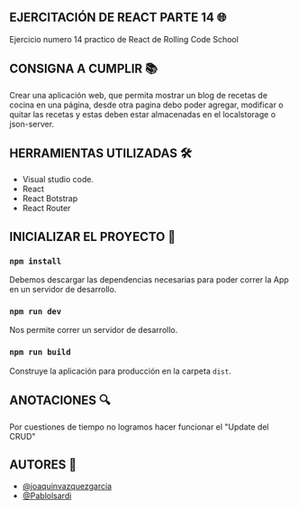 ## EJERCITACIÓN DE REACT PARTE 14 🌐

Ejercicio numero 14 practico de React de Rolling Code School

## CONSIGNA A CUMPLIR 📚

Crear una aplicación web, que permita mostrar un blog de recetas de cocina en una página, desde otra pagina debo poder agregar, modificar o quitar las recetas y estas deben estar almacenadas en el localstorage o json-server.

## HERRAMIENTAS UTILIZADAS 🛠

-   Visual studio code.
-   React
-   React Botstrap
-   React Router

## INICIALIZAR EL PROYECTO 🏁
### `npm install`
Debemos descargar las dependencias necesarias para poder correr la App en un servidor de desarrollo.
### `npm run dev`
Nos permite correr un servidor de desarrollo.
### `npm run build`
Construye la aplicación para producción en la carpeta `dist`.


## ANOTACIONES 🔍
Por cuestiones de tiempo no logramos hacer funcionar el "Update del CRUD"


## AUTORES 🙋

-   [@joaquinvazquezgarcia](https://github.com/joaquinvazquezgarcia)
-   [@Pablolsardi](https://github.com/Pablolsardi)
